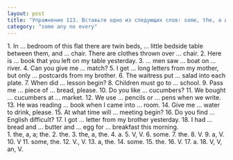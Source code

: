 ```yaml
---
layout: post
title: "Упражнение 113. Вставьте одно из следующих слов: some, the, а или оставьте пропуски незаполненными."
category: "some any no every"
---
```

<section class="question">
1. In ... bedroom of this flat there are twin beds, ... little bedside table between them, and ... chair. There are clothes thrown over ... chair. 2. Here is ... book that you left on my table yesterday. 3. ... men saw ... boat on ... river. 4. Can you give me ... match? 5. I get ... long letters from my mother, but only ... postcards from my brother. 6. The waitress put ... salad into each plate. 7. When did ... lesson begin? 8. Children must go to ... school. 9. Pass me ... piece of ... bread, please. 10. Do you like ... cucumbers? 11. We bought ... cucumbers at ... market. 12. We use ... pencils or ... pens when we write. 13. He was reading ... book when I came into ... room. 14. Give me ... water to drink, please. 15. At what time will ... meeting begin? 16. Do you find ... English difficult? 17. I got ... letter from my brother yesterday. 18. I had ... bread and ... butter and ... egg for ... breakfast this morning.
</section>

<section class="answer">
1. the, a, a; the. 2. the. 3. the, a, the. 4. a. 5. V, V. 6. some. 7. the. 8. V. 9. a, V. 10. V 11. some, the. 12. V., V. 13. a, the. 14. some. 15. the. 16. V. 17. a. 18. V, V, an, V.
</section>